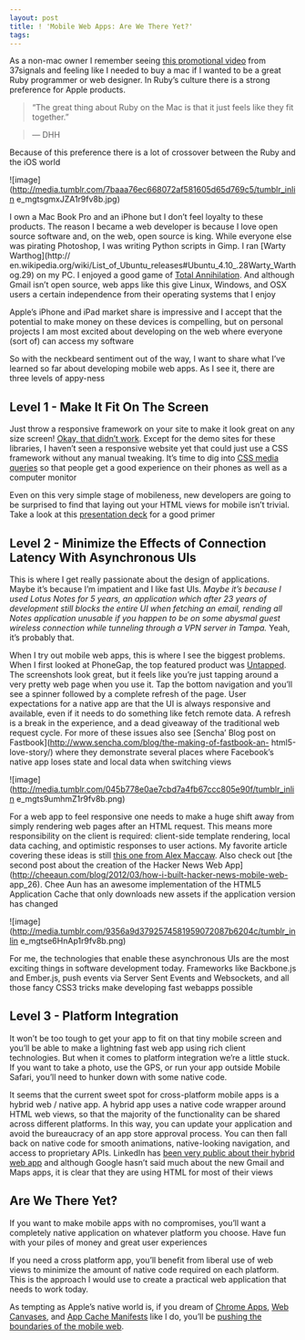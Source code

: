 ```yaml
---
layout: post
title: ! 'Mobile Web Apps: Are We There Yet?'
tags: 
---
```

As a non-mac owner I remember seeing [this promotional
video](http://www.youtube.com/watch?v=Jh2OVJjbKUI) from 37signals and feeling
like I needed to buy a mac if I wanted to be a great Ruby programmer or web
designer. In Ruby’s culture there is a strong preference for Apple products.

> “The great thing about Ruby on the Mac is that it just feels like they fit
together.”

>

> — DHH

Because of this preference there is a lot of crossover between the Ruby and
the iOS world

![image](http://media.tumblr.com/7baaa76ec668072af581605d65d769c5/tumblr_inlin
e_mgtsgmxJZA1r9fv8b.jpg)

I own a Mac Book Pro and an iPhone but I don’t feel loyalty to these products.
The reason I became a web developer is because I love open source software
and, on the web, open source is king. While everyone else was pirating
Photoshop, I was writing Python scripts in Gimp. I ran [Warty Warthog](http://
en.wikipedia.org/wiki/List_of_Ubuntu_releases#Ubuntu_4.10_.28Warty_Warthog.29)
on my PC. I enjoyed a good game of [Total
Annihilation](http://www.tauniverse.com/). And although Gmail isn’t open
source, web apps like this give Linux, Windows, and OSX users a certain
independence from their operating systems that I enjoy

Apple’s iPhone and iPad market share is impressive and I accept that the
potential to make money on these devices is compelling, but on personal
projects I am most excited about developing on the web where everyone (sort
of) can access my software

So with the neckbeard sentiment out of the way, I want to share what I’ve
learned so far about developing mobile web apps. As I see it, there are three
levels of appy-ness

## Level 1 - Make It Fit On The Screen

Just throw a responsive framework on your site to make it look great on any
size screen! [Okay, that didn’t
work](https://twitter.com/t_crayford/status/290989695754719233). Except for
the demo sites for these libraries, I haven’t seen a responsive website yet
that could just use a CSS framework without any manual tweaking. It’s time to
dig into [CSS media queries](http://www.w3.org/TR/css3-mediaqueries/) so that
people get a good experience on their phones as well as a computer monitor

Even on this very simple stage of mobileness, new developers are going to be
surprised to find that laying out your HTML views for mobile isn’t trivial.
Take a look at this [presentation deck](http://lanyrd.com/2011/bd11/sccwh/)
for a good primer

## Level 2 - Minimize the Effects of Connection Latency With Asynchronous UIs

This is where I get really passionate about the design of applications. Maybe
it’s because I’m impatient and I like fast UIs. _Maybe it’s because I used
Lotus Notes for 5 years, an application which after 23 years of development
still blocks the entire UI when fetching an email, rending all Notes
application unusable if you happen to be on some abysmal guest wireless
connection while tunneling through a VPN server in Tampa._ Yeah, it’s probably
that.

When I try out mobile web apps, this is where I see the biggest problems. When
I first looked at PhoneGap, the top featured product was
[Untapped](http://phonegap.com/app/untappd/). The screenshots look great, but
it feels like you’re just tapping around a very pretty web page when you use
it. Tap the bottom navigation and you’ll see a spinner followed by a complete
refresh of the page. User expectations for a native app are that the UI is
always responsive and available, even if it needs to do something like fetch
remote data. A refresh is a break in the experience, and a dead giveaway of
the traditional web request cycle. For more of these issues also see [Sencha’
Blog post on Fastbook](http://www.sencha.com/blog/the-making-of-fastbook-an-
html5-love-story/) where they demonstrate several places where Facebook’s
native app loses state and local data when switching views

![image](http://media.tumblr.com/045b778e0ae7cbd7a4fb67ccc805e90f/tumblr_inlin
e_mgts9umhmZ1r9fv8b.png)

For a web app to feel responsive one needs to make a huge shift away from
simply rendering web pages after an HTML request. This means more
responsibility on the client is required: client-side template rendering,
local data caching, and optimistic responses to user actions. My favorite
article covering these ideas is still [this one from Alex
Maccaw](http://alexmaccaw.com/posts/async_ui). Also check out [the second post
about the creation of the Hacker News Web
App](http://cheeaun.com/blog/2012/03/how-i-built-hacker-news-mobile-web-
app_26). Chee Aun has an awesome implementation of the HTML5 Application Cache
that only downloads new assets if the application version has changed

![image](http://media.tumblr.com/9356a9d3792574581959072087b6204c/tumblr_inlin
e_mgtse6HnAp1r9fv8b.png)

For me, the technologies that enable these asynchronous UIs are the most
exciting things in software development today. Frameworks like Backbone.js and
Ember.js, push events via Server Sent Events and Websockets, and all those
fancy CSS3 tricks make developing fast webapps possible

## Level 3 - Platform Integration

It won’t be too tough to get your app to fit on that tiny mobile screen and
you’ll be able to make a lightning fast web app using rich client
technologies. But when it comes to platform integration we’re a little stuck.
If you want to take a photo, use the GPS, or run your app outside Mobile
Safari, you’ll need to hunker down with some native code.

It seems that the current sweet spot for cross-platform mobile apps is a
hybrid web / native app. A hybrid app uses a native code wrapper around HTML
web views, so that the majority of the functionality can be shared across
different platforms. In this way, you can update your application and avoid
the bureaucracy of an app store approval process. You can then fall back on
native code for smooth animations, native-looking navigation, and access to
proprietary APIs. LinkedIn has [been very public about their hybrid web
app](http://venturebeat.com/2012/05/02/linkedin-ipad-app-engineering/) and
although Google hasn’t said much about the new Gmail and Maps apps, it is
clear that they are using HTML for most of their views

## Are We There Yet?

If you want to make mobile apps with no compromises, you’ll want a completely
native application on whatever platform you choose. Have fun with your piles
of money and great user experiences

If you need a cross platform app, you’ll benefit from liberal use of web views
to minimize the amount of native code required on each platform. This is the
approach I would use to create a practical web application that needs to work
today.

As tempting as Apple’s native world is, if you dream of [Chrome
Apps](http://developer.chrome.com/apps/first_app.html), [Web
Canvases](http://en.wikipedia.org/wiki/Canvas_element), and [App Cache
Manifests](http://www.html5rocks.com/en/tutorials/appcache/beginner/) like I
do, you’ll be [pushing the boundaries of the mobile
web](http://37signals.com/svn/posts/3269-behind-the-speed-basecamp-mobile).
